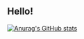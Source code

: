 ## Hello!

[![Anurag's GitHub stats](https://github-readme-stats.vercel.app/api?username=calebkeet)](https://github.com/anuraghazra/github-readme-stats)
<!--
**calebkeet/calebkeet** is a ✨ _special_ ✨ repository because its `README.md` (this file) appears on your GitHub profile.

Here are some ideas to get you started:

- 🔭 I’m currently working on ...
- 🌱 I’m currently learning ...
- 👯 I’m looking to collaborate on ...
- 🤔 I’m looking for help with ...
- 💬 Ask me about ...
- 📫 How to reach me: ...
- 😄 Pronouns: ...
- ⚡ Fun fact: ...
-->
